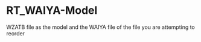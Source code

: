 # RT_WAIYA-Model
WZATB file as the model and the WAIYA file of the file you are attempting to reorder
